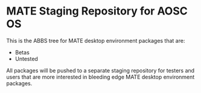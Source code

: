 MATE Staging Repository for AOSC OS
===================================

This is the ABBS tree for MATE desktop environment packages that are:

- Betas
- Untested

All packages will be pushed to a separate staging repository for testers and users that are
more interested in bleeding edge MATE desktop environment packages.
